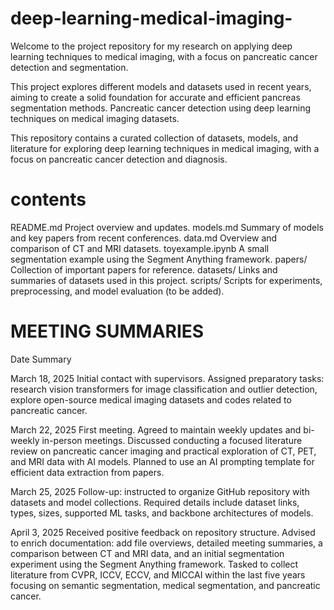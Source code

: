 # deep-learning-medical-imaging-


Welcome to the project repository for my research on applying deep learning techniques to medical imaging, with a focus on pancreatic cancer detection and segmentation.

This project explores different models and datasets used in recent years, aiming to create a solid foundation for accurate and efficient pancreas segmentation methods.
Pancreatic cancer detection using deep learning techniques on medical imaging datasets.


This repository contains a curated collection of datasets, models, and literature for exploring deep learning techniques in medical imaging, with a focus on pancreatic cancer detection and diagnosis.

# contents 

README.md	Project overview and updates.
models.md	Summary of models and key papers from recent conferences.
data.md	Overview and comparison of CT and MRI datasets.
toyexample.ipynb	A small segmentation example using the Segment Anything framework.
papers/	Collection of important papers for reference.
datasets/	Links and summaries of datasets used in this project.
scripts/	Scripts for experiments, preprocessing, and model evaluation (to be added).



# MEETING SUMMARIES 
Date	Summary

March 18, 2025	Initial contact with supervisors. Assigned preparatory tasks: research vision transformers for image classification and outlier detection, explore open-source medical imaging datasets and codes related to pancreatic cancer.


March 22, 2025	First meeting. Agreed to maintain weekly updates and bi-weekly in-person meetings. Discussed conducting a focused literature review on pancreatic cancer imaging and practical exploration of CT, PET, and MRI data with AI models. Planned to use an AI prompting template for efficient data extraction from papers.


March 25, 2025	Follow-up: instructed to organize GitHub repository with datasets and model collections. Required details include dataset links, types, sizes, supported ML tasks, and backbone architectures of models.


April 3, 2025	Received positive feedback on repository structure. Advised to enrich documentation: add file overviews, detailed meeting summaries, a comparison between CT and MRI data, and an initial segmentation experiment using the Segment Anything framework. Tasked to collect literature from CVPR, ICCV, ECCV, and MICCAI within the last five years focusing on semantic segmentation, medical segmentation, and pancreatic cancer.






